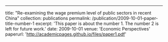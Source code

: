 ---
title: "Re-examining the wage premium level of public sectors in recent China"
collection: publications
permalink: /publication/2009-10-01-paper-title-number-1
excerpt: 'This paper is about the number 1. The number 2 is left for future work.'
date: 2009-10-01
venue: 'Economic Perspectives'
paperurl: 'http://academicpages.github.io/files/paper1.pdf'
